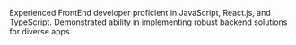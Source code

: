 Experienced FrontEnd developer proficient in 
JavaScript, React.js, and TypeScript. 
Demonstrated ability in implementing robust backend solutions for diverse apps
<!---
Seyyedsam34/Seyyedsam34 is a ✨ special ✨ repository because its `README.md` (this file) appears on your GitHub profile.
You can click the Preview link to take a look at your changes.
--->
